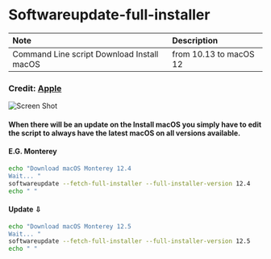 # Softwareupdate-full-installer

Note|Description
:----|:----
Command Line script  Download Install macOS |from 10.13 to macOS 12

### Credit: [Apple](https://support.apple.com/en-us/HT211683)

![Screen Shot ](https://user-images.githubusercontent.com/6248794/170157247-ac22ec7e-c38d-46be-8596-d5dbbc08d965.png)


#### When there will be an update on the Install macOS you simply have to edit the script to always have the latest macOS on all versions available.

#### E.G. Monterey
```bash
echo "Download macOS Monterey 12.4 
Wait... "
softwareupdate --fetch-full-installer --full-installer-version 12.4
echo " "
```
#### Update ⇩
```bash
echo "Download macOS Monterey 12.5
Wait... "
softwareupdate --fetch-full-installer --full-installer-version 12.5
echo " "
```
